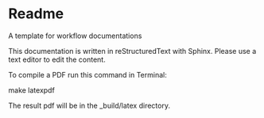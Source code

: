 # Readme
A template for workflow documentations

This documentation is written in reStructuredText with Sphinx. Please use a text editor to edit the content.

To compile a PDF run this command in Terminal:

make latexpdf

The result pdf will be in the _build/latex directory.
